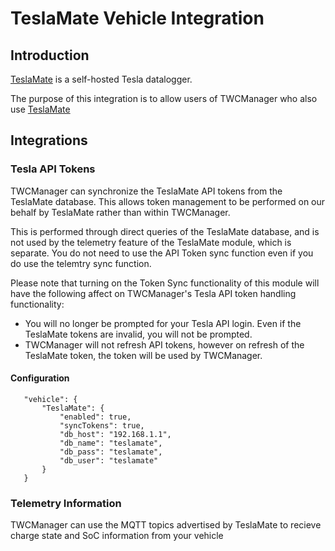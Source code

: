 # TeslaMate Vehicle Integration

## Introduction

<a href="https://github.com/adriankumpf/teslamate">TeslaMate</a> is a self-hosted Tesla datalogger.

The purpose of this integration is to allow users of TWCManager who also use <a href="https://github.com/adriankumpf/teslamate">TeslaMate</a>

## Integrations

### Tesla API Tokens

TWCManager can synchronize the TeslaMate API tokens from the TeslaMate database. This allows token management to be performed on our behalf by TeslaMate rather than within TWCManager.

This is performed through direct queries of the TeslaMate database, and is not used by the telemetry feature of the TeslaMate module, which is separate. You do not need to use the API Token sync function even if you do use the telemtry sync function.

Please note that turning on the Token Sync functionality of this module will have the following affect on TWCManager's Tesla API token handling functionality:

   * You will no longer be prompted for your Tesla API login. Even if the TeslaMate tokens are invalid, you will not be prompted.
   * TWCManager will not refresh API tokens, however on refresh of the TeslaMate token, the token will be used by TWCManager.

#### Configuration

```
   "vehicle": {
       "TeslaMate": {
           "enabled": true,
           "syncTokens": true,
           "db_host": "192.168.1.1",
           "db_name": "teslamate",
           "db_pass": "teslamate",
           "db_user": "teslamate"
       }
   }
```


### Telemetry Information

TWCManager can use the MQTT topics advertised by TeslaMate to recieve charge state and SoC information from your vehicle
